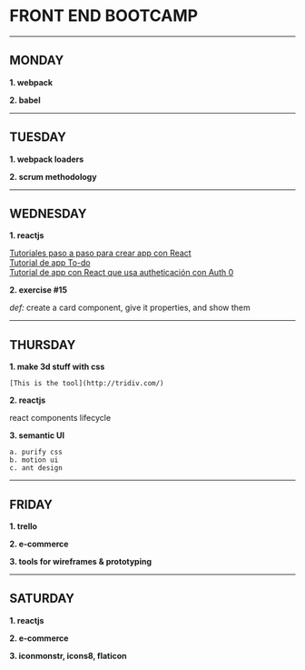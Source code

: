 # FRONT END BOOTCAMP
---

## MONDAY

**1. webpack**

**2. babel**

---
## TUESDAY

**1. webpack loaders**

**2. scrum methodology**

---

## WEDNESDAY

**1. reactjs**

[Tutoriales paso a paso para crear app con React](https://scotch.io/tag/react)  
[Tutorial de app To-do](https://scotch.io/tutorials/create-a-simple-to-do-app-with-react)  
[Tutorial de app con React que usa autheticación con Auth 0](https://auth0.com/blog/reactjs-authentication-tutorial/)

**2. exercise #15**

*def:* create a card component, give it properties, and show them

---
## THURSDAY

**1. make 3d stuff with css**

    [This is the tool](http://tridiv.com/)

**2. reactjs**

react components lifecycle

**3. semantic UI**

    a. purify css
    b. motion ui
    c. ant design

---
## FRIDAY

**1. trello**

**2. e-commerce**

**3. tools for wireframes & prototyping**

---
## SATURDAY

**1. reactjs**

**2. e-commerce**

**3. iconmonstr, icons8, flaticon**



